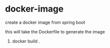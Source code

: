 # docker-image
create a docker image from spring boot

this will take the Dockerfile to generate the image

1) docker build .
